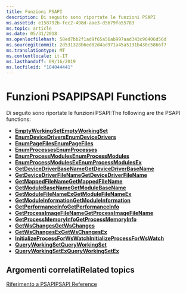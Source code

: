 ```yaml
---
title: Funzioni PSAPI
description: Di seguito sono riportate le funzioni PSAPI
ms.assetid: e158792b-fec2-498d-aae3-d5679fa55783
ms.topic: article
ms.date: 05/31/2018
ms.openlocfilehash: 58ed7bb2f1ad9f65a56ab997aad343c96406d56d
ms.sourcegitcommit: 2d531328b6ed82d4ad971a45a5131b430c5866f7
ms.translationtype: MT
ms.contentlocale: it-IT
ms.lasthandoff: 09/16/2019
ms.locfileid: "104044441"
---
```

# <a name="psapi-functions"></a><span data-ttu-id="9933c-103">Funzioni PSAPI</span><span class="sxs-lookup"><span data-stu-id="9933c-103">PSAPI Functions</span></span>

<span data-ttu-id="9933c-104">Di seguito sono riportate le funzioni PSAPI:</span><span class="sxs-lookup"><span data-stu-id="9933c-104">The following are the PSAPI functions:</span></span>

-   [<span data-ttu-id="9933c-105">**EmptyWorkingSet**</span><span class="sxs-lookup"><span data-stu-id="9933c-105">**EmptyWorkingSet**</span></span>](/windows/desktop/api/Psapi/nf-psapi-emptyworkingset)
-   [<span data-ttu-id="9933c-106">**EnumDeviceDrivers**</span><span class="sxs-lookup"><span data-stu-id="9933c-106">**EnumDeviceDrivers**</span></span>](/windows/desktop/api/Psapi/nf-psapi-enumdevicedrivers)
-   [<span data-ttu-id="9933c-107">**EnumPageFiles**</span><span class="sxs-lookup"><span data-stu-id="9933c-107">**EnumPageFiles**</span></span>](/windows/desktop/api/Psapi/nf-psapi-enumpagefilesa)
-   [<span data-ttu-id="9933c-108">**EnumProcesses**</span><span class="sxs-lookup"><span data-stu-id="9933c-108">**EnumProcesses**</span></span>](/windows/desktop/api/Psapi/nf-psapi-enumprocesses)
-   [<span data-ttu-id="9933c-109">**EnumProcessModules**</span><span class="sxs-lookup"><span data-stu-id="9933c-109">**EnumProcessModules**</span></span>](/windows/desktop/api/Psapi/nf-psapi-enumprocessmodules)
-   [<span data-ttu-id="9933c-110">**EnumProcessModulesEx**</span><span class="sxs-lookup"><span data-stu-id="9933c-110">**EnumProcessModulesEx**</span></span>](/windows/desktop/api/Psapi/nf-psapi-enumprocessmodulesex)
-   [<span data-ttu-id="9933c-111">**GetDeviceDriverBaseName**</span><span class="sxs-lookup"><span data-stu-id="9933c-111">**GetDeviceDriverBaseName**</span></span>](/windows/desktop/api/Psapi/nf-psapi-getdevicedriverbasenamea)
-   [<span data-ttu-id="9933c-112">**GetDeviceDriverFileName**</span><span class="sxs-lookup"><span data-stu-id="9933c-112">**GetDeviceDriverFileName**</span></span>](/windows/desktop/api/Psapi/nf-psapi-getdevicedriverfilenamea)
-   [<span data-ttu-id="9933c-113">**GetMappedFileName**</span><span class="sxs-lookup"><span data-stu-id="9933c-113">**GetMappedFileName**</span></span>](/windows/desktop/api/Psapi/nf-psapi-getmappedfilenamea)
-   [<span data-ttu-id="9933c-114">**GetModuleBaseName**</span><span class="sxs-lookup"><span data-stu-id="9933c-114">**GetModuleBaseName**</span></span>](/windows/desktop/api/Psapi/nf-psapi-getmodulebasenamea)
-   [<span data-ttu-id="9933c-115">**GetModuleFileNameEx**</span><span class="sxs-lookup"><span data-stu-id="9933c-115">**GetModuleFileNameEx**</span></span>](/windows/desktop/api/Psapi/nf-psapi-getmodulefilenameexa)
-   [<span data-ttu-id="9933c-116">**GetModuleInformation**</span><span class="sxs-lookup"><span data-stu-id="9933c-116">**GetModuleInformation**</span></span>](/windows/desktop/api/Psapi/nf-psapi-getmoduleinformation)
-   [<span data-ttu-id="9933c-117">**GetPerformanceInfo**</span><span class="sxs-lookup"><span data-stu-id="9933c-117">**GetPerformanceInfo**</span></span>](/windows/desktop/api/Psapi/nf-psapi-getperformanceinfo)
-   [<span data-ttu-id="9933c-118">**GetProcessImageFileName**</span><span class="sxs-lookup"><span data-stu-id="9933c-118">**GetProcessImageFileName**</span></span>](/windows/desktop/api/Psapi/nf-psapi-getprocessimagefilenamea)
-   [<span data-ttu-id="9933c-119">**GetProcessMemoryInfo**</span><span class="sxs-lookup"><span data-stu-id="9933c-119">**GetProcessMemoryInfo**</span></span>](/windows/desktop/api/Psapi/nf-psapi-getprocessmemoryinfo)
-   [<span data-ttu-id="9933c-120">**GetWsChanges**</span><span class="sxs-lookup"><span data-stu-id="9933c-120">**GetWsChanges**</span></span>](/windows/desktop/api/Psapi/nf-psapi-getwschanges)
-   [<span data-ttu-id="9933c-121">**GetWsChangesEx**</span><span class="sxs-lookup"><span data-stu-id="9933c-121">**GetWsChangesEx**</span></span>](/windows/desktop/api/Psapi/nf-psapi-getwschangesex)
-   [<span data-ttu-id="9933c-122">**InitializeProcessForWsWatch**</span><span class="sxs-lookup"><span data-stu-id="9933c-122">**InitializeProcessForWsWatch**</span></span>](/windows/desktop/api/Psapi/nf-psapi-initializeprocessforwswatch)
-   [<span data-ttu-id="9933c-123">**QueryWorkingSet**</span><span class="sxs-lookup"><span data-stu-id="9933c-123">**QueryWorkingSet**</span></span>](/windows/desktop/api/Psapi/nf-psapi-queryworkingset)
-   [<span data-ttu-id="9933c-124">**QueryWorkingSetEx**</span><span class="sxs-lookup"><span data-stu-id="9933c-124">**QueryWorkingSetEx**</span></span>](/windows/desktop/api/Psapi/nf-psapi-queryworkingsetex)

## <a name="related-topics"></a><span data-ttu-id="9933c-125">Argomenti correlati</span><span class="sxs-lookup"><span data-stu-id="9933c-125">Related topics</span></span>

<dl> <dt>

[<span data-ttu-id="9933c-126">Riferimento a PSAPI</span><span class="sxs-lookup"><span data-stu-id="9933c-126">PSAPI Reference</span></span>](psapi-reference.md)
</dt> </dl>

 

 




